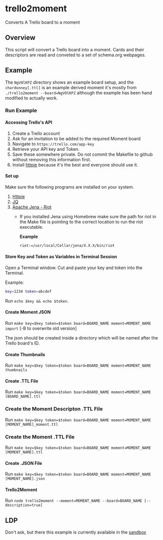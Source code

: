 # trello2moment

Converts A Trello board to a moment

## Overview

This script will convert a Trello board into a moment.  Cards and their descriptors are read and conveted to a set of schema.org webpages.  

## Example

The `NgVOlKPZ` directory shows an example board setup, and the `chardonney[.ttl]` is an example derived moment it's mostly from `./trello2moment --board=NgVOlKPZ` although the example has been hand modified to actually work.

### Run Example

#### Accessing Trello's API

1. Create a Trello account
2. Ask for an invitation to be added to the required Moment board
3. Navigate to `https://trello.com/app-key`
4. Retrieve your API key and Token.
5. Save these somewhere private. Do not commit the Makefile to github without removing this information first.
6. Install [httpie](https://httpie.org/) because it's the best and everyone should use it.

#### Set up

Make sure the following programs are installed on your system.

1. [Httpie](https://httpie.org/)
2. [JQ](https://stedolan.github.io/jq/)
3. [Apache Jena - Riot](https://jena.apache.org/documentation/io/)
    - If you installed Jena using Homebrew make sure the path for riot in the Make file is pointing to the correct location to run the riot executable.

      **Example**

      ```bash
      riot:=/usr/local/Cellar/jena/X.X.X/bin/riot
      ```

#### Store Key and Token as Variables in Terminal Session

Open a Terminal window. Cut and paste your key and token into the Terminal.
  
Example:

```bash
key=1234 token=abcdef
```

Run `echo $key && echo $token`.

#### Create Moment JSON

Run `make key=$key token=$token board=BOARD_NAME moment=MOMENT_NAME import` [-B to overwrite old version]

The json should be created inside a directory which will be named after the Trello board's ID.

#### Create Thumbnails

Run `make key=$key token=$token board=BOARD_NAME moment=MOMENT_NAME thumbnails`

#### Create .TTL File

Run `make key=$key token=$token board=BOARD_NAME moment=MOMENT_NAME [BOARD_NAME].ttl`

### Create the Moment Descripton .TTL File

Run `make key=$key token=$token board=BOARD_NAME moment=MOMENT_NAME [MOMENT_NAME]_moment.ttl`

### Create the Moment .TTL File

Run `make key=$key token=$token board=BOARD_NAME moment=MOMENT_NAME [MOMENT_NAME].ttl`

#### Create .JSON File

Run `make key=$key token=$token board=BOARD_NAME moment=MOMENT_NAME [MOMENT_NAME].json`

#### Trello2Moment

Run `node trello2moment --moment=MOMENT_NAME --board=BOARD_NAME [--description=true]`

## LDP

Don't ask, but there this example is currently available in the [sandbox](https://sandbox.dams.library.ucdavis.edu/fcrepo/rest/collection/ex-poetry/chardonney)
